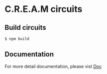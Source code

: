 # C.R.E.A.M circuits

## Build circuits

```bash
$ npm build
```

## Documentation

For more detail documentation, please vist [Doc](https://zkcre.am/docs/04-circuits.html)
